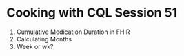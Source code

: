 # Cooking with CQL Session 51

1. Cumulative Medication Duration in FHIR
1. Calculating Months
1. Week or wk?
